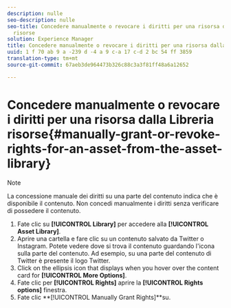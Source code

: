 ```yaml
---
description: nulle
seo-description: nulle
seo-title: Concedere manualmente o revocare i diritti per una risorsa dalla Libreria
  risorse
solution: Experience Manager
title: Concedere manualmente o revocare i diritti per una risorsa dalla Libreria risorse
uuid: 1 f 70 ab 9 a -239 d -4 a 9 c-a 17 c-d 2 bc 54 ff 3859
translation-type: tm+mt
source-git-commit: 67aeb3de964473b326c88c3a3f81ff48a6a12652

---
```



# Concedere manualmente o revocare i diritti per una risorsa dalla Libreria risorse{#manually-grant-or-revoke-rights-for-an-asset-from-the-asset-library}

>[!NOTE]
>
>La concessione manuale dei diritti su una parte del contenuto indica che è disponibile il contenuto. Non concedi manualmente i diritti senza verificare di possedere il contenuto.

1. Fate clic su **[!UICONTROL Library]** per accedere alla **[!UICONTROL Asset Library]**.
1. Aprire una cartella e fare clic su un contenuto salvato da Twitter o Instagram. Potete vedere dove si trova il contenuto guardando l'icona sulla parte del contenuto. Ad esempio, su una parte del contenuto di Twitter è presente il logo Twitter.
1. Click on the ellipsis icon that displays when you hover over the content card for **[!UICONTROL More Options]**.
1. Fate clic per **[!UICONTROL Rights]** aprire la **[!UICONTROL Rights options]** finestra.
1. Fate clic **[!UICONTROL Manually Grant Rights]**su.
